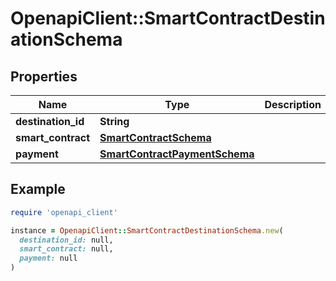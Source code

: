 # OpenapiClient::SmartContractDestinationSchema

## Properties

| Name | Type | Description | Notes |
| ---- | ---- | ----------- | ----- |
| **destination_id** | **String** |  | [optional] |
| **smart_contract** | [**SmartContractSchema**](SmartContractSchema.md) |  | [optional] |
| **payment** | [**SmartContractPaymentSchema**](SmartContractPaymentSchema.md) |  | [optional] |

## Example

```ruby
require 'openapi_client'

instance = OpenapiClient::SmartContractDestinationSchema.new(
  destination_id: null,
  smart_contract: null,
  payment: null
)
```

